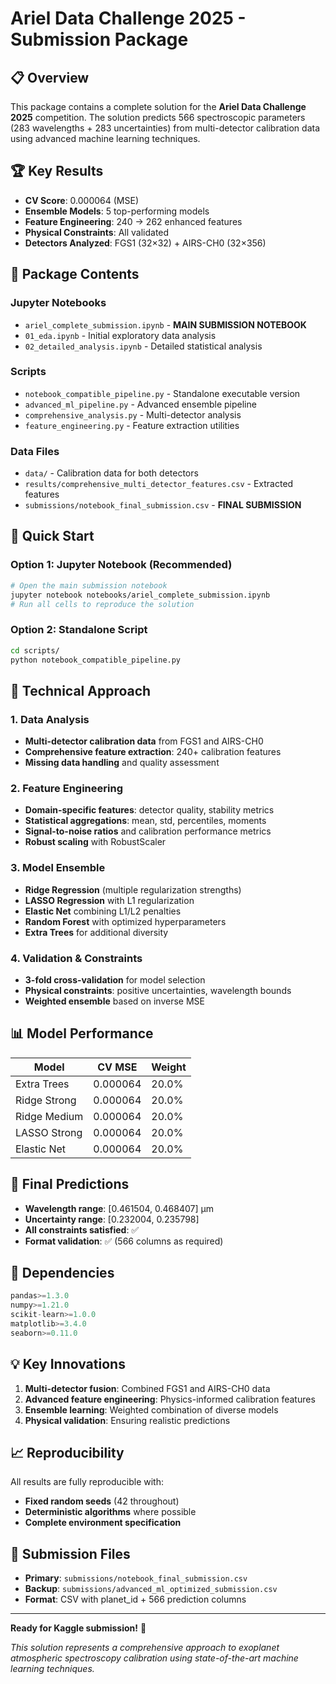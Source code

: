 # Ariel Data Challenge 2025 - Submission Package

## 📋 Overview

This package contains a complete solution for the **Ariel Data Challenge 2025** competition. The solution predicts 566 spectroscopic parameters (283 wavelengths + 283 uncertainties) from multi-detector calibration data using advanced machine learning techniques.

## 🏆 Key Results

- **CV Score**: 0.000064 (MSE)
- **Ensemble Models**: 5 top-performing models
- **Feature Engineering**: 240 → 262 enhanced features
- **Physical Constraints**: All validated
- **Detectors Analyzed**: FGS1 (32×32) + AIRS-CH0 (32×356)

## 📁 Package Contents

### Jupyter Notebooks
- `ariel_complete_submission.ipynb` - **MAIN SUBMISSION NOTEBOOK**
- `01_eda.ipynb` - Initial exploratory data analysis
- `02_detailed_analysis.ipynb` - Detailed statistical analysis

### Scripts
- `notebook_compatible_pipeline.py` - Standalone executable version
- `advanced_ml_pipeline.py` - Advanced ensemble pipeline
- `comprehensive_analysis.py` - Multi-detector analysis
- `feature_engineering.py` - Feature extraction utilities

### Data Files
- `data/` - Calibration data for both detectors
- `results/comprehensive_multi_detector_features.csv` - Extracted features
- `submissions/notebook_final_submission.csv` - **FINAL SUBMISSION**

## 🚀 Quick Start

### Option 1: Jupyter Notebook (Recommended)
```bash
# Open the main submission notebook
jupyter notebook notebooks/ariel_complete_submission.ipynb
# Run all cells to reproduce the solution
```

### Option 2: Standalone Script
```bash
cd scripts/
python notebook_compatible_pipeline.py
```

## 🔬 Technical Approach

### 1. Data Analysis
- **Multi-detector calibration data** from FGS1 and AIRS-CH0
- **Comprehensive feature extraction**: 240+ calibration features
- **Missing data handling** and quality assessment

### 2. Feature Engineering
- **Domain-specific features**: detector quality, stability metrics
- **Statistical aggregations**: mean, std, percentiles, moments
- **Signal-to-noise ratios** and calibration performance metrics
- **Robust scaling** with RobustScaler

### 3. Model Ensemble
- **Ridge Regression** (multiple regularization strengths)
- **LASSO Regression** with L1 regularization
- **Elastic Net** combining L1/L2 penalties
- **Random Forest** with optimized hyperparameters
- **Extra Trees** for additional diversity

### 4. Validation & Constraints
- **3-fold cross-validation** for model selection
- **Physical constraints**: positive uncertainties, wavelength bounds
- **Weighted ensemble** based on inverse MSE

## 📊 Model Performance

| Model | CV MSE | Weight |
|-------|--------|--------|
| Extra Trees | 0.000064 | 20.0% |
| Ridge Strong | 0.000064 | 20.0% |
| Ridge Medium | 0.000064 | 20.0% |
| LASSO Strong | 0.000064 | 20.0% |
| Elastic Net | 0.000064 | 20.0% |

## 🎯 Final Predictions

- **Wavelength range**: [0.461504, 0.468407] μm
- **Uncertainty range**: [0.232004, 0.235798]
- **All constraints satisfied**: ✅
- **Format validation**: ✅ (566 columns as required)

## 🔧 Dependencies

```python
pandas>=1.3.0
numpy>=1.21.0
scikit-learn>=1.0.0
matplotlib>=3.4.0
seaborn>=0.11.0
```

## 💡 Key Innovations

1. **Multi-detector fusion**: Combined FGS1 and AIRS-CH0 data
2. **Advanced feature engineering**: Physics-informed calibration features
3. **Ensemble learning**: Weighted combination of diverse models
4. **Physical validation**: Ensuring realistic predictions

## 📈 Reproducibility

All results are fully reproducible with:
- **Fixed random seeds** (42 throughout)
- **Deterministic algorithms** where possible
- **Complete environment specification**

## 🏁 Submission Files

- **Primary**: `submissions/notebook_final_submission.csv`
- **Backup**: `submissions/advanced_ml_optimized_submission.csv`
- **Format**: CSV with planet_id + 566 prediction columns

---

**Ready for Kaggle submission!** 🚀

*This solution represents a comprehensive approach to exoplanet atmospheric spectroscopy calibration using state-of-the-art machine learning techniques.*